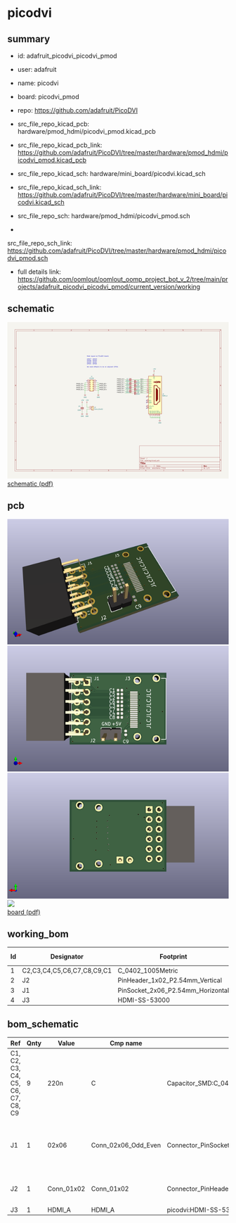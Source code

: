 # picodvi
 
## summary 
* id: adafruit_picodvi_picodvi_pmod
* user: adafruit
* name: picodvi
* board: picodvi_pmod
* repo: https://github.com/adafruit/PicoDVI
* src_file_repo_kicad_pcb: hardware/pmod_hdmi/picodvi_pmod.kicad_pcb
* src_file_repo_kicad_pcb_link: https://github.com/adafruit/PicoDVI/tree/master/hardware/pmod_hdmi/picodvi_pmod.kicad_pcb
* src_file_repo_kicad_sch: hardware/mini_board/picodvi.kicad_sch
* src_file_repo_kicad_sch_link: https://github.com/adafruit/PicoDVI/tree/master/hardware/mini_board/picodvi.kicad_sch

* src_file_repo_sch: hardware/pmod_hdmi/picodvi_pmod.sch
*
 src_file_repo_sch_link: https://github.com/adafruit/PicoDVI/tree/master/hardware/pmod_hdmi/picodvi_pmod.sch
* full details link: https://github.com/oomlout/oomlout_oomp_project_bot_v_2/tree/main/projects/adafruit_picodvi_picodvi_pmod/current_version/working  

## schematic  
![](working_schematic_600.png)  
[schematic (pdf)](working_schematic.pdf)  

## pcb  
![](working_3d_600.png) 
![](working_3d_front_600.png)  
![](working_3d_back_600.png)  
![](working_600.png)  
[board (pdf)](working.pdf)  

## working_bom
| Id | Designator | Footprint | Quantity | Designation | Supplier and ref |  | None | 
| --- | --- | --- | --- | --- | --- | --- | --- | 
| 1 | C2,C3,C4,C5,C6,C7,C8,C9,C1 | C_0402_1005Metric | 9 | 220n |  |  | [''] | 
| 2 | J2 | PinHeader_1x02_P2.54mm_Vertical | 1 | Conn_01x02 |  |  | [''] | 
| 3 | J1 | PinSocket_2x06_P2.54mm_Horizontal | 1 | 02x06 |  |  | [''] | 
| 4 | J3 | HDMI-SS-53000 | 1 | HDMI_A |  |  | [''] | 


## bom_schematic
| Ref | Qnty | Value | Cmp name | Footprint | Description | Vendor | DNP | 
| --- | --- | --- | --- | --- | --- | --- | --- | 
| C1, C2, C3, C4, C5, C6, C7, C8, C9 | 9 | 220n | C | Capacitor_SMD:C_0402_1005Metric | Unpolarized capacitor |  |  | 
| J1 | 1 | 02x06 | Conn_02x06_Odd_Even | Connector_PinSocket_2.54mm:PinSocket_2x06_P2.54mm_Horizontal | Generic connector, double row, 02x06, odd/even pin numbering scheme (row 1 odd numbers, row 2 even numbers), script generated (kicad-library-utils/schlib/autogen/connector/) |  |  | 
| J2 | 1 | Conn_01x02 | Conn_01x02 | Connector_PinHeader_2.54mm:PinHeader_1x02_P2.54mm_Vertical | Generic connector, single row, 01x02, script generated (kicad-library-utils/schlib/autogen/connector/) |  |  | 
| J3 | 1 | HDMI_A | HDMI_A | picodvi:HDMI-SS-53000 | HDMI type A connector |  |  | 



